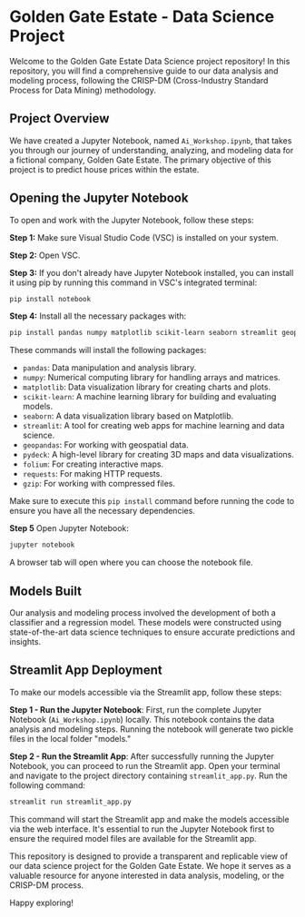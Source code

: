 # Golden Gate Estate - Data Science Project

Welcome to the Golden Gate Estate Data Science project repository! In this repository, you will find a comprehensive guide to our data analysis and modeling process, following the CRISP-DM (Cross-Industry Standard Process for Data Mining) methodology.

## Project Overview
We have created a Jupyter Notebook, named `Ai_Workshop.ipynb`, that takes you through our journey of understanding, analyzing, and modeling data for a fictional company, Golden Gate Estate. The primary objective of this project is to predict house prices within the estate.

## Opening the Jupyter Notebook

To open and work with the Jupyter Notebook, follow these steps:

**Step 1:** Make sure Visual Studio Code (VSC) is installed on your system.

**Step 2:** Open VSC.

**Step 3:** If you don't already have Jupyter Notebook installed, you can install it using pip by running this command in VSC's integrated terminal:

```bash
pip install notebook
```

**Step 4:** Install all the necessary packages with:

```bash
pip install pandas numpy matplotlib scikit-learn seaborn streamlit geopandas pydeck folium requests
```

These commands will install the following packages:

- `pandas`: Data manipulation and analysis library.
- `numpy`: Numerical computing library for handling arrays and matrices.
- `matplotlib`: Data visualization library for creating charts and plots.
- `scikit-learn`: A machine learning library for building and evaluating models.
- `seaborn`: A data visualization library based on Matplotlib.
- `streamlit`: A tool for creating web apps for machine learning and data science.
- `geopandas`: For working with geospatial data.
- `pydeck`: A high-level library for creating 3D maps and data visualizations.
- `folium`: For creating interactive maps.
- `requests`: For making HTTP requests.
- `gzip`: For working with compressed files.

Make sure to execute this `pip install` command before running the code to ensure you have all the necessary dependencies.

**Step 5** Open Jupyter Notebook:
```bash
jupyter notebook
```
A browser tab will open where you can choose the notebook file.

## Models Built
Our analysis and modeling process involved the development of both a classifier and a regression model. These models were constructed using state-of-the-art data science techniques to ensure accurate predictions and insights.

## Streamlit App Deployment

To make our models accessible via the Streamlit app, follow these steps:

**Step 1 - Run the Jupyter Notebook**: First, run the complete Jupyter Notebook (`Ai_Workshop.ipynb`) locally. This notebook contains the data analysis and modeling steps. Running the notebook will generate two pickle files in the local folder "models."

**Step 2 - Run the Streamlit App**: After successfully running the Jupyter Notebook, you can proceed to run the Streamlit app. Open your terminal and navigate to the project directory containing `streamlit_app.py`. Run the following command:

```bash
streamlit run streamlit_app.py
```

This command will start the Streamlit app and make the models accessible via the web interface. It's essential to run the Jupyter Notebook first to ensure the required model files are available for the Streamlit app.

This repository is designed to provide a transparent and replicable view of our data science project for the Golden Gate Estate. We hope it serves as a valuable resource for anyone interested in data analysis, modeling, or the CRISP-DM process.

Happy exploring!
